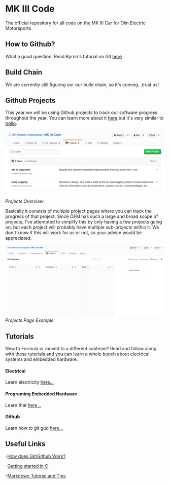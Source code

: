 # MK III Code
The official repository for all code on the MK III Car for Olin Electric Motorsports

## How to Github?
What a good question! Read Byron's tutorial on Git [here](://github.com/olin-electric-motorsports/Programming_Tutorials/blob/master/GitTutorials/CheatSheet.md)

## Build Chain
We are currently still figuring our our build chain, so it's coming...trust us!

## Github Projects
This year we will be using Github projects to track our software progress throughout the year. You can learn more about it [here](https://help.github.com/articles/about-project-boards/) but it's very similar to [trello](null "If you've ever used that...").


![Projects Overview](/documentation/imgs/projects_overview.png)
*Projects Overview*

Basically it consists of multiple project pages where you can track the progress of that project. Since OEM has such a large and broad scope of projects, I've attempted to simplify this by only having a few projects going on, but each project will probably have multiple sub-projects within it. We don't know if this will work for us or not, so your advice would be appreciated.

![Projects Page Example](/documentation/imgs/projects_example.png)
*Projects Page Example*


## Tutorials
New to Formula or moved to a different subteam? Read and follow along with these tutorials and you can learn a whole bunch about electrical systems and embedded hardware. 

#### Electrical
Learn electricity [here...]()

#### Programing Embedded Hardware
Learn that [here...](https://github.com/olin-electric-motorsports/Embedded_Tutorials)

#### Github
Learn how to git gud [here...](https://github.com/olin-electric-motorsports/Programming_Tutorials/tree/master/GeneralTutorials/Learn_Git)


## Useful Links
-[How does Git/Github Work?](http://product.hubspot.com/blog/git-and-github-tutorial-for-beginners)

-[Getting started in C](https://www.programiz.com/c-programming)

-[Markdown Tutorial and Tips](https://guides.github.com/features/mastering-markdown/)

